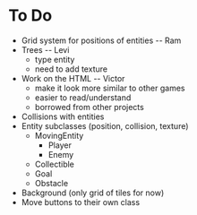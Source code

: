 # To Do
- Grid system for positions of entities	-- Ram
- Trees -- Levi
  - type entity
  - need to add texture
- Work on the HTML -- Victor
  - make it look more similar to other games
  - easier to read/understand
  - borrowed from other projects
- Collisions with entities
- Entity subclasses	(position, collision, texture)
  - MovingEntity
    - Player
    - Enemy
  - Collectible
  - Goal
  - Obstacle
- Background (only grid of tiles for now)
- Move buttons to their own class

